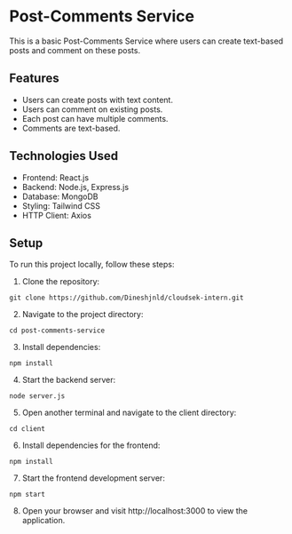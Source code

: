 # Post-Comments Service

This is a basic Post-Comments Service where users can create text-based posts and comment on these posts.

## Features

- Users can create posts with text content.
- Users can comment on existing posts.
- Each post can have multiple comments.
- Comments are text-based.

## Technologies Used

- Frontend: React.js
- Backend: Node.js, Express.js
- Database: MongoDB
- Styling: Tailwind CSS
- HTTP Client: Axios

## Setup

To run this project locally, follow these steps:

1. Clone the repository:

```
git clone https://github.com/Dineshjnld/cloudsek-intern.git
```

2. Navigate to the project directory:

```
cd post-comments-service
```

3. Install dependencies:

```
npm install
```

4. Start the backend server:

```
node server.js
```

5. Open another terminal and navigate to the client directory:

```
cd client
```

6. Install dependencies for the frontend:

```
npm install
```

7. Start the frontend development server:

```
npm start
```

8. Open your browser and visit http://localhost:3000 to view the application.




